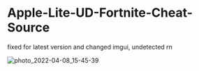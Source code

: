 # Apple-Lite-UD-Fortnite-Cheat-Source
fixed for latest version and changed imgui, undetected rn

![photo_2022-04-08_15-45-39](https://user-images.githubusercontent.com/103469139/162857347-38992c06-34e8-4458-96e7-a80aa9477bb4.jpg)
